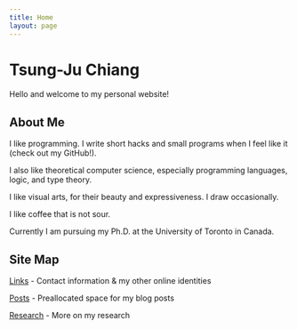 ```yaml
---
title: Home
layout: page
---
```


# Tsung-Ju Chiang

Hello and welcome to my personal website!

## About Me

I like programming.
I write short hacks and small programs when I feel like it (check out my GitHub!).

I also like theoretical computer science,
especially programming languages, logic, and type theory.

I like visual arts, for their beauty and expressiveness.
I draw occasionally.

I like coffee that is not sour.

Currently I am pursuing my Ph.D. at the University of Toronto in Canada.

## Site Map

[Links](/links/) - Contact information & my other online identities

[Posts](/posts/) - Preallocated space for my blog posts

[Research](/research/) - More on my research
